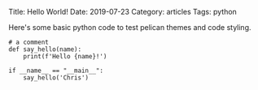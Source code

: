 Title: Hello World!
Date: 2019-07-23
Category: articles
Tags: python

Here's some basic python code to test pelican themes and code styling.

```
# a comment
def say_hello(name):
	print(f'Hello {name}!')

if __name__ == "__main__":
    say_hello('Chris')	
```
